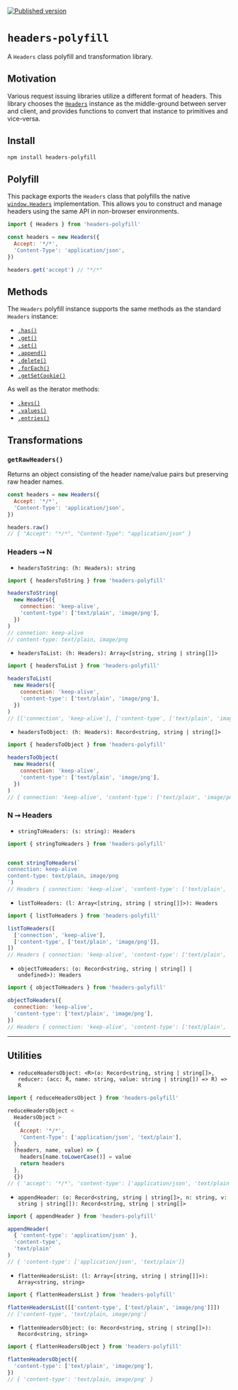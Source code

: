 [![Published version](https://img.shields.io/npm/v/headers-polyfill.svg)](https://www.npmjs.com/package/headers-polyfill)

# `headers-polyfill`

A `Headers` class polyfill and transformation library.

## Motivation

Various request issuing libraries utilize a different format of headers. This library chooses the [`Headers`](https://developer.mozilla.org/en-US/docs/Web/API/Headers) instance as the middle-ground between server and client, and provides functions to convert that instance to primitives and vice-versa.

## Install

```bash
npm install headers-polyfill
```

## Polyfill

This package exports the `Headers` class that polyfills the native [`window.Headers`](https://developer.mozilla.org/en-US/docs/Web/API/Headers) implementation. This allows you to construct and manage headers using the same API in non-browser environments.

```js
import { Headers } from 'headers-polyfill'

const headers = new Headers({
  Accept: '*/*',
  'Content-Type': 'application/json',
})

headers.get('accept') // "*/*"
```

## Methods

The `Headers` polyfill instance supports the same methods as the standard `Headers` instance:

- [`.has()`](https://developer.mozilla.org/en-US/docs/Web/API/Headers/has)
- [`.get()`](https://developer.mozilla.org/en-US/docs/Web/API/Headers/get)
- [`.set()`](https://developer.mozilla.org/en-US/docs/Web/API/Headers/set)
- [`.append()`](https://developer.mozilla.org/en-US/docs/Web/API/Headers/append)
- [`.delete()`](https://developer.mozilla.org/en-US/docs/Web/API/Headers/delete)
- [`.forEach()`](https://developer.mozilla.org/en-US/docs/Web/API/Headers/forEach)
- [`.getSetCookie()`](https://developer.mozilla.org/en-US/docs/Web/API/Headers/getSetCookie)

As well as the iterator methods:

- [`.keys()`](https://developer.mozilla.org/en-US/docs/Web/API/Headers/keys)
- [`.values()`](https://developer.mozilla.org/en-US/docs/Web/API/Headers/values)
- [`.entries()`](https://developer.mozilla.org/en-US/docs/Web/API/Headers/entries)

## Transformations

### `getRawHeaders()`

Returns an object consisting of the header name/value pairs but preserving raw header names.

```js
const headers = new Headers({
  Accept: '*/*',
  'Content-Type': 'application/json',
})

headers.raw()
// { "Accept": "*/*", "Content-Type": "application/json" }
```

### Headers ⭢ N

- `headersToString: (h: Headers): string`

```js
import { headersToString } from 'headers-polyfill'

headersToString(
  new Headers({
    connection: 'keep-alive',
    'content-type': ['text/plain', 'image/png'],
  })
)
// connetion: keep-alive
// content-type: text/plain, image/png
```

- `headersToList: (h: Headers): Array<[string, string | string[]]>`

```js
import { headersToList } from 'headers-polyfill'

headersToList(
  new Headers({
    connection: 'keep-alive',
    'content-type': ['text/plain', 'image/png'],
  })
)
// [['connection', 'keep-alive'], ['content-type', ['text/plain', 'image/png']]]
```

- `headersToObject: (h: Headers): Record<string, string | string[]>`

```js
import { headersToObject } from 'headers-polyfill'

headersToObject(
  new Headers({
    connection: 'keep-alive',
    'content-type': ['text/plain', 'image/png'],
  })
)
// { connection: 'keep-alive', 'content-type': ['text/plain', 'image/png'] }
```

### N ⭢ Headers

- `stringToHeaders: (s: string): Headers`

```js
import { stringToHeaders } from 'headers-polyfill'


const stringToHeaders(`
connection: keep-alive
content-type: text/plain, image/png
`)
// Headers { connection: 'keep-alive', 'content-type': ['text/plain', 'image/png'] }
```

- `listToHeaders: (l: Array<[string, string | string[]]>): Headers`

```js
import { listToHeaders } from 'headers-polyfill'

listToHeaders([
  ['connection', 'keep-alive'],
  ['content-type', ['text/plain', 'image/png']],
])
// Headers { connection: 'keep-alive', 'content-type': ['text/plain', 'image/png'] }
```

- `objectToHeaders: (o: Record<string, string | string[] | undefined>): Headers`

```js
import { objectToHeaders } from 'headers-polyfill'

objectToHeaders({
  connection: 'keep-alive',
  'content-type': ['text/plain', 'image/png'],
})
// Headers { connection: 'keep-alive', 'content-type': ['text/plain', 'image/png'] }
```

---

## Utilities

- `reduceHeadersObject: <R>(o: Record<string, string | string[]>, reducer: (acc: R, name: string, value: string | string[]) => R) => R`

```js
import { reduceHeadersObject } from 'headers-polyfill'

reduceHeadersObject <
  HeadersObject >
  ({
    Accept: '*/*',
    'Content-Type': ['application/json', 'text/plain'],
  },
  (headers, name, value) => {
    headers[name.toLowerCase()] = value
    return headers
  },
  {})
// { 'accept': '*/*', 'content-type': ['application/json', 'text/plain'] }
```

- `appendHeader: (o: Record<string, string | string[]>, n: string, v: string | string[]): Record<string, string | string[]>`

```js
import { appendHeader } from 'headers-polyfill'

appendHeader(
  { 'content-type': 'application/json' },
  'content-type',
  'text/plain'
)
// { 'content-type': ['application/json', 'text/plain']}
```

- `flattenHeadersList: (l: Array<[string, string | string[]]>): Array<string, string>`

```js
import { flattenHeadersList } from 'headers-polyfill'

flattenHeadersList([['content-type', ['text/plain', 'image/png']]])
// ['content-type', 'text/plain, image/png']
```

- `flattenHeadersObject: (o: Record<string, string | string[]>): Record<string, string>`

```js
import { flattenHeadersObject } from 'headers-polyfill'

flattenHeadersObject({
  'content-type': ['text/plain', 'image/png'],
})
// { 'content-type': 'text/plain, image/png' }
```
